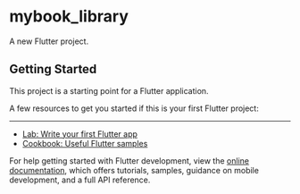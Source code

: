 # mybook_library

A new Flutter project.

## Getting Started

This project is a starting point for a Flutter application.
 
A few resources to get you started if this is your first Flutter project:



__________
- [Lab: Write your first Flutter app](https://docs.flutter.dev/get-started/codelab)
- [Cookbook: Useful Flutter samples](https://docs.flutter.dev/cookbook)

For help getting started with Flutter development, view the
[online documentation](https://docs.flutter.dev/), which offers tutorials,
samples, guidance on mobile development, and a full API reference.
